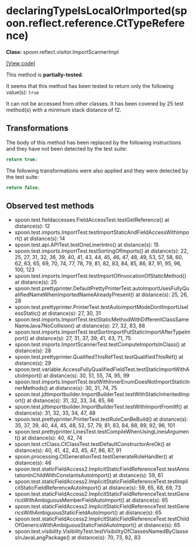 # declaringTypeIsLocalOrImported(spoon.reflect.reference.CtTypeReference)

**Class:** spoon.reflect.visitor.ImportScannerImpl

[[View code]](https://github.com/INRIA/spoon/blob/fd878bc71b73fc1da82356eaa6578f760c70f0de/src/main/java//spoon/reflect/visitor/ImportScannerImpl.java#L379)

This method is **partially-tested**.

It seems that this method has been tested to return only the following value(s): `true`


It can not be accessed from other classes. 
It has been covered by 25 test method(s) with a minimum stack distance of 12.

## Transformations


The body of this method has been replaced by the following instructions and they have not been detected by the test suite:

```Java
return true;
```

The following transformations were also applied and they were detected by the test suite:

```Java
return false;
```





## Observed test methods

* spoon.test.fieldaccesses.FieldAccessTest.testGetReference() at distance(s): 12
* spoon.test.imports.ImportTest.testImportStaticAndFieldAccessWithImport() at distance(s): 14
* spoon.test.api.APITest.testOneLinerIntro() at distance(s): 15
* spoon.test.imports.ImportTest.testSortingOfImports() at distance(s): 22, 25, 27, 31, 32, 36, 39, 40, 41, 43, 44, 45, 46, 47, 48, 49, 53, 57, 58, 60, 62, 63, 65, 69, 70, 74, 77, 78, 79, 81, 82, 83, 84, 85, 86, 87, 91, 95, 96, 100, 123
* spoon.test.imports.ImportTest.testImportOfInvocationOfStaticMethod() at distance(s): 25
* spoon.test.prettyprinter.DefaultPrettyPrinterTest.autoImportUsesFullyQualifiedNameWhenImportedNameAlreadyPresent() at distance(s): 25, 26, 28
* spoon.test.prettyprinter.PrinterTest.testAutoimportModeDontImportUselessStatic() at distance(s): 27, 30, 31
* spoon.test.imports.ImportTest.testStaticMethodWithDifferentClassSameNameJava7NoCollision() at distance(s): 27, 32, 83, 88
* spoon.test.imports.ImportTest.testSortImportPutStaticImportAfterTypeImport() at distance(s): 27, 31, 37, 39, 41, 43, 71, 75
* spoon.test.imports.ImportScannerTest.testComputeImportsInClass() at distance(s): 28
* spoon.test.prettyprinter.QualifiedThisRefTest.testQualifiedThisRef() at distance(s): 29
* spoon.test.variable.AccessFullyQualifiedFieldTest.testStaticImportWithAutoImport() at distance(s): 30, 51, 55, 74, 95, 99
* spoon.test.imports.ImportTest.testWithInnerEnumDoesNotImportStaticInnerMethods() at distance(s): 30, 31, 74, 75
* spoon.test.jdtimportbuilder.ImportBuilderTest.testWithStaticInheritedImport() at distance(s): 31, 32, 33, 34, 65, 66
* spoon.test.jdtimportbuilder.ImportBuilderTest.testWithImportFromItf() at distance(s): 31, 32, 33, 34, 47, 48
* spoon.test.prettyprinter.PrinterTest.testRuleCanBeBuild() at distance(s): 35, 37, 39, 40, 44, 45, 48, 52, 57, 79, 81, 83, 84, 88, 89, 92, 96, 101
* spoon.test.prettyprinter.LinesTest.testCompileWhenUsingLinesArgument() at distance(s): 40, 42, 74
* spoon.test.ctClass.CtClassTest.testDefaultConstructorAreOk() at distance(s): 40, 41, 42, 43, 45, 47, 86, 87, 91
* spoon.processing.CtGenerationTest.testGenerateRoleHandler() at distance(s): 46
* spoon.test.staticFieldAccess2.ImplicitStaticFieldReferenceTest.testAnnotationInChildWithConstantsAutoImport() at distance(s): 59, 61
* spoon.test.staticFieldAccess2.ImplicitStaticFieldReferenceTest.testImplicitStaticFieldReferenceAutoImport() at distance(s): 59, 65, 68, 69, 73
* spoon.test.staticFieldAccess2.ImplicitStaticFieldReferenceTest.testGenericsWithAmbiguousMemberFieldAutoImport() at distance(s): 65
* spoon.test.staticFieldAccess2.ImplicitStaticFieldReferenceTest.testGenericsWithAmbiguousStaticFieldAutoImport() at distance(s): 65
* spoon.test.staticFieldAccess2.ImplicitStaticFieldReferenceTest.testChildOfGenericsWithAmbiguousStaticFieldAutoImport() at distance(s): 65
* spoon.test.visibility.VisibilityTest.testVisibilityOfClassesNamedByClassesInJavaLangPackage() at distance(s): 70, 73, 82, 83

